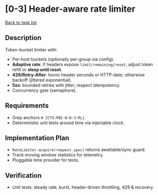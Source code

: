 # [0-3] Header-aware rate limiter
[Back to task list](../tasks.md)

## Description
Token-bucket limiter with:
- Per-host buckets (optionally per-group via config).
- **Adaptive rate**: if headers expose `limit/remaining/reset`, adjust token refill or **sleep until reset**.
- **429/Retry-After**: honor header seconds or HTTP-date; otherwise backoff (jittered exponential).
- **5xx**: bounded retries with jitter; respect idempotency.
- Concurrency gate (semaphore).

## Requirements
- Grep anchors `# [CTX:PBI-0:0-3:RL]`.
- Deterministic unit tests around time via injectable clock.

## Implementation Plan
- `RateLimiter.acquire(request_spec)` returns awaitable/sync guard.
- Track moving window statistics for telemetry.
- Pluggable time provider for tests.

## Verification
- Unit tests: steady rate, burst, header-driven throttling, 429 & recovery.